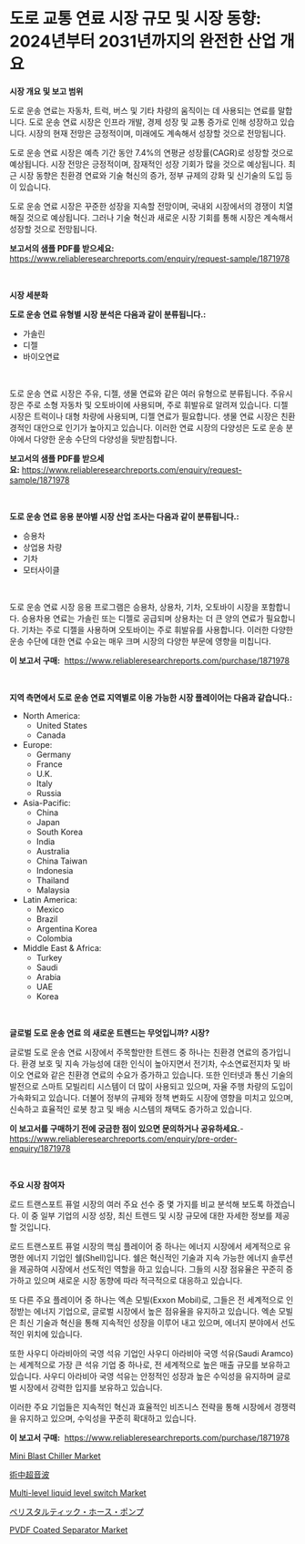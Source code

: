 <p><h1>도로 교통 연료 시장 규모 및 시장 동향: 2024년부터 2031년까지의 완전한 산업 개요</h1></p><p><strong>시장 개요 및 보고 범위</strong></p>
<p><p>도로 운송 연료는 자동차, 트럭, 버스 및 기타 차량의 움직이는 데 사용되는 연료를 말합니다. 도로 운송 연료 시장은 인프라 개발, 경제 성장 및 교통 증가로 인해 성장하고 있습니다. 시장의 현재 전망은 긍정적이며, 미래에도 계속해서 성장할 것으로 전망됩니다.</p><p>도로 운송 연료 시장은 예측 기간 동안 7.4%의 연평균 성장률(CAGR)로 성장할 것으로 예상됩니다. 시장 전망은 긍정적이며, 잠재적인 성장 기회가 많을 것으로 예상됩니다. 최근 시장 동향은 친환경 연료와 기술 혁신의 증가, 정부 규제의 강화 및 신기술의 도입 등이 있습니다.</p><p>도로 운송 연료 시장은 꾸준한 성장을 지속할 전망이며, 국내외 시장에서의 경쟁이 치열해질 것으로 예상됩니다. 그러나 기술 혁신과 새로운 시장 기회를 통해 시장은 계속해서 성장할 것으로 전망됩니다.</p></p>
<p><strong>보고서의 샘플 PDF를 받으세요:</strong> <a href="https://www.reliableresearchreports.com/enquiry/request-sample/1871978">https://www.reliableresearchreports.com/enquiry/request-sample/1871978</a></p>
<p>&nbsp;</p>
<p><strong>시장 세분화</strong></p>
<p><strong>도로 운송 연료 유형별 시장 분석은 다음과 같이 분류됩니다.:</strong></p>
<p><ul><li>가솔린</li><li>디젤</li><li>바이오연료</li></ul></p>
<p>&nbsp;</p>
<p><p>도로 운송 연료 시장은 주유, 디젤, 생물 연료와 같은 여러 유형으로 분류됩니다. 주유시장은 주로 소형 자동차 및 오토바이에 사용되며, 주로 휘발유로 알려져 있습니다. 디젤 시장은 트럭이나 대형 차량에 사용되며, 디젤 연료가 필요합니다. 생물 연료 시장은 친환경적인 대안으로 인기가 높아지고 있습니다. 이러한 연료 시장의 다양성은 도로 운송 분야에서 다양한 운송 수단의 다양성을 뒷받침합니다.</p></p>
<p><strong>보고서의 샘플 PDF를 받으세요:</strong>&nbsp;<a href="https://www.reliableresearchreports.com/enquiry/request-sample/1871978">https://www.reliableresearchreports.com/enquiry/request-sample/1871978</a></p>
<p>&nbsp;</p>
<p><strong> 도로 운송 연료 응용 분야별 시장 산업 조사는 다음과 같이 분류됩니다.:</strong></p>
<p><ul><li>승용차</li><li>상업용 차량</li><li>기차</li><li>모터사이클</li></ul></p>
<p>&nbsp;</p>
<p><p>도로 운송 연료 시장 응용 프로그램은 승용차, 상용차, 기차, 오토바이 시장을 포함합니다. 승용차용 연료는 가솔린 또는 디젤로 공급되며 상용차는 더 큰 양의 연료가 필요합니다. 기차는 주로 디젤을 사용하며 오토바이는 주로 휘발유를 사용합니다. 이러한 다양한 운송 수단에 대한 연료 수요는 매우 크며 시장의 다양한 부문에 영향을 미칩니다.</p></p>
<p><strong>이 보고서 구매:</strong>&nbsp; <a href="https://www.reliableresearchreports.com/purchase/1871978">https://www.reliableresearchreports.com/purchase/1871978</a></p>
<p>&nbsp;</p>
<p><strong>지역 측면에서 도로 운송 연료 지역별로 이용 가능한 시장 플레이어는 다음과 같습니다.:</strong></p>
<p><ul>
    <li>
        North America:
        <ul>
            <li>United States</li>
            <li>Canada</li>
        </ul>
    </li>
    <li>
        Europe:
        <ul>
            <li>Germany</li>
            <li>France</li>
            <li>U.K.</li>
            <li>Italy</li>
            <li>Russia</li>
        </ul>
    </li>
    <li>
        Asia-Pacific:
        <ul>
            <li>China</li>
            <li>Japan</li>
            <li>South Korea</li>
            <li>India</li>
            <li>Australia</li>
            <li>China Taiwan</li>
            <li>Indonesia</li>
            <li>Thailand</li>
            <li>Malaysia</li>
        </ul>
    </li>
    <li>
        Latin America:
        <ul>
            <li>Mexico</li>
            <li>Brazil</li>
            <li>Argentina Korea</li>
            <li>Colombia</li>
        </ul>
    </li>
    <li>
        Middle East & Africa:
        <ul>
            <li>Turkey</li>
            <li>Saudi</li>
            <li>Arabia</li>
            <li>UAE</li>
            <li>Korea</li>
        </ul>
    </li>
    </ul></p>
<p>&nbsp;</p>
<p><strong>글로벌 도로 운송 연료 의 새로운 트렌드는 무엇입니까? 시장?</strong></p>
<p><p>글로벌 도로 운송 연료 시장에서 주목할만한 트렌드 중 하나는 친환경 연료의 증가입니다. 환경 보호 및 지속 가능성에 대한 인식이 높아지면서 전기차, 수소연료전지차 및 바이오 연료와 같은 친환경 연료의 수요가 증가하고 있습니다. 또한 인터넷과 통신 기술의 발전으로 스마트 모빌리티 시스템이 더 많이 사용되고 있으며, 자율 주행 차량의 도입이 가속화되고 있습니다. 더불어 정부의 규제와 정책 변화도 시장에 영향을 미치고 있으며, 신속하고 효율적인 로봇 창고 및 배송 시스템의 채택도 증가하고 있습니다.</p></p>
<p><strong>이 보고서를 구매하기 전에 궁금한 점이 있으면 문의하거나 공유하세요.</strong>- <a href="https://www.reliableresearchreports.com/enquiry/pre-order-enquiry/1871978">https://www.reliableresearchreports.com/enquiry/pre-order-enquiry/1871978</a></p>
<p>&nbsp;</p>
<p><strong>주요 시장 참여자</strong></p>
<p><p>로드 트랜스포트 퓨얼 시장의 여러 주요 선수 중 몇 가지를 비교 분석해 보도록 하겠습니다. 이 중 일부 기업의 시장 성장, 최신 트렌드 및 시장 규모에 대한 자세한 정보를 제공할 것입니다.</p><p>로드 트랜스포트 퓨얼 시장의 핵심 플레이어 중 하나는 에너지 시장에서 세계적으로 유명한 에너지 기업인 쉘(Shell)입니다. 쉘은 혁신적인 기술과 지속 가능한 에너지 솔루션을 제공하여 시장에서 선도적인 역할을 하고 있습니다. 그들의 시장 점유율은 꾸준히 증가하고 있으며 새로운 시장 동향에 따라 적극적으로 대응하고 있습니다.</p><p>또 다른 주요 플레이어 중 하나는 엑손 모빌(Exxon Mobil)로, 그들은 전 세계적으로 인정받는 에너지 기업으로, 글로벌 시장에서 높은 점유율을 유지하고 있습니다. 엑손 모빌은 최신 기술과 혁신을 통해 지속적인 성장을 이루어 내고 있으며, 에너지 분야에서 선도적인 위치에 있습니다.</p><p>또한 사우디 아라비아의 국영 석유 기업인 사우디 아라비아 국영 석유(Saudi Aramco)는 세계적으로 가장 큰 석유 기업 중 하나로, 전 세계적으로 높은 매출 규모를 보유하고 있습니다. 사우디 아라비아 국영 석유는 안정적인 성장과 높은 수익성을 유지하며 글로벌 시장에서 강력한 입지를 보유하고 있습니다.</p><p>이러한 주요 기업들은 지속적인 혁신과 효율적인 비즈니스 전략을 통해 시장에서 경쟁력을 유지하고 있으며, 수익성을 꾸준히 확대하고 있습니다.</p></p>
<p><strong>이 보고서 구매:</strong>&nbsp;&nbsp;<a href="https://www.reliableresearchreports.com/purchase/1871978">https://www.reliableresearchreports.com/purchase/1871978</a></p>
<p><p><a href="https://github.com/timeliteaut/Market-Research-Report-List-1/blob/main/mini-blast-chiller-market.md">Mini Blast Chiller Market</a></p><p><a href="https://github.com/lababdou/Market-Research-Report-List-3/blob/main/11698733882.md">術中超音波</a></p><p><a href="https://issuu.com/reportprime-2/docs/multi-level-liquid-level-switch-market-size-2030.p">Multi-level liquid level switch Market</a></p><p><a href="https://github.com/bevdtkn4419963/Market-Research-Report-List-1/blob/main/35685063883.md">ペリスタルティック・ホース・ポンプ</a></p><p><a href="https://issuu.com/reportprime-2/docs/pvdf-coated-separator-market-size-2030.pptx">PVDF Coated Separator Market</a></p></p>
